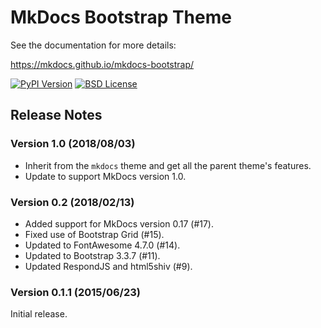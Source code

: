 # MkDocs Bootstrap Theme

See the documentation for more details:

https://mkdocs.github.io/mkdocs-bootstrap/

[![PyPI Version][pypi-v-image]][pypi-v-link]
[![BSD License][bsdlicense-button]][bsdlicense]

[pypi-v-image]: https://img.shields.io/pypi/v/mkdocs-bootstrap.png
[pypi-v-link]: https://pypi.python.org/pypi/mkdocs-bootstrap
[bsdlicense-button]: https://img.shields.io/badge/license-BSD-yellow.svg
[bsdlicense]: https://opensource.org/licenses/BSD-2-Clause

## Release Notes

### Version 1.0 (2018/08/03)

* Inherit from the `mkdocs` theme and get all the parent theme's features.
* Update to support MkDocs version 1.0.

### Version 0.2 (2018/02/13)

* Added support for MkDocs version 0.17 (#17).
* Fixed use of Bootstrap Grid (#15).
* Updated to FontAwesome 4.7.0 (#14).
* Updated to Bootstrap 3.3.7 (#11).
* Updated RespondJS and html5shiv (#9).

### Version 0.1.1 (2015/06/23)

Initial release.
